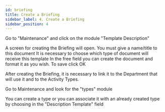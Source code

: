 ```yaml
---
id: briefing
title: Create a Briefing
sidebar_label: 4. Create a Briefing
sidebar_position: 4
---
```



Go to "Maintenance" and click on the module "Template Description"

A screen for creating the Briefing will open.
You must give a name/title to this document
It is necessary to choose which type of document will receive this template
In the free field you can create the document and format it as you wish.
To save click OK


After creating the Briefing, it is necessary to link it to the Department that will use it and to the Activity Types.

Go to Maintenance and look for the "types" module


You can create a type or you can associate it with an already created type by choosing in the "Description Template" field
